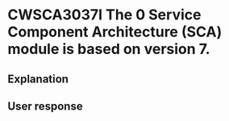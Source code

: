 # CWSCA3037I The 0 Service Component Architecture (SCA) module is  based on version 7.

## Explanation

## User response